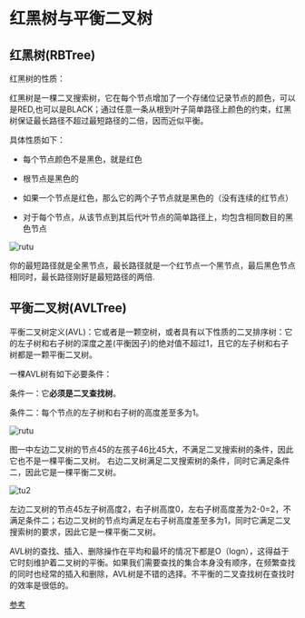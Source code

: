 # 红黑树与平衡二叉树

## 红黑树(RBTree)

红黑树的性质：

红黑树是一棵二叉搜索树，它在每个节点增加了一个存储位记录节点的颜色，可以是RED,也可以是BLACK；通过任意一条从根到叶子简单路径上颜色的约束，红黑树保证最长路径不超过最短路径的二倍，因而近似平衡。

具体性质如下：

- 每个节点颜色不是黑色，就是红色

- 根节点是黑色的

- 如果一个节点是红色，那么它的两个子节点就是黑色的（没有连续的红节点）

- 对于每个节点，从该节点到其后代叶节点的简单路径上，均包含相同数目的黑色节点

![rutu](https://img-blog.csdn.net/20180710091212319?watermark/2/text/aHR0cHM6Ly9ibG9nLmNzZG4ubmV0L3RhbnJ1aTUxOTUyMQ==/font/5a6L5L2T/fontsize/400/fill/I0JBQkFCMA==/dissolve/70)

你的最短路径就是全黑节点，最长路径就是一个红节点一个黑节点，最后黑色节点相同时，最长路径刚好是最短路径的两倍.

## 平衡二叉树(AVLTree)

平衡二叉树定义(AVL)：它或者是一颗空树，或者具有以下性质的二叉排序树：它的左子树和右子树的深度之差(平衡因子)的绝对值不超过1，且它的左子树和右子树都是一颗平衡二叉树。

一棵AVL树有如下必要条件：

条件一：它**必须是二叉查找树**。

条件二：每个节点的左子树和右子树的高度差至多为1。

![rutu](https://imgconvert.csdnimg.cn/aHR0cHM6Ly9pbWFnZXMyMDE4LmNuYmxvZ3MuY29tL2Jsb2cvMTMwMzAzOS8yMDE4MDUvMTMwMzAzOS0yMDE4MDUyMzE5MDQ0NjQ0Mi03OTIzMzk1NTcucG5n?x-oss-process=image/format,png)

图一中左边二叉树的节点45的左孩子46比45大，不满足二叉搜索树的条件，因此它也不是一棵平衡二叉树。
右边二叉树满足二叉搜索树的条件，同时它满足条件二，因此它是一棵平衡二叉树。

![tu2](https://imgconvert.csdnimg.cn/aHR0cHM6Ly9pbWFnZXMyMDE4LmNuYmxvZ3MuY29tL2Jsb2cvMTMwMzAzOS8yMDE4MDUvMTMwMzAzOS0yMDE4MDUyMzE5MDU0ODQ3OS0zMDMwNjQ0NDcucG5n?x-oss-process=image/format,png)

左边二叉树的节点45左子树高度2，右子树高度0，左右子树高度差为2-0=2，不满足条件二；右边二叉树的节点均满足左右子树高度差至多为1，同时它满足二叉搜索树的要求，因此它是一棵平衡二叉树。

AVL树的查找、插入、删除操作在平均和最坏的情况下都是O（logn），这得益于它时刻维护着二叉树的平衡。如果我们需要查找的集合本身没有顺序，在频繁查找的同时也经常的插入和删除，AVL树是不错的选择。不平衡的二叉查找树在查找时的效率是很低的。

[参考](https://blog.csdn.net/isunbin/article/details/81707606?ops_request_misc=%257B%2522request%255Fid%2522%253A%2522165873808716781667857639%2522%252C%2522scm%2522%253A%252220140713.130102334..%2522%257D&request_id=165873808716781667857639&biz_id=0&utm_medium=distribute.pc_search_result.none-task-blog-2~all~top_positive~default-1-81707606-null-null.142^v33^pc_rank_34,185^v2^control&utm_term=%E5%B9%B3%E8%A1%A1%E4%BA%8C%E5%8F%89%E6%A0%91&spm=1018.2226.3001.4187)

